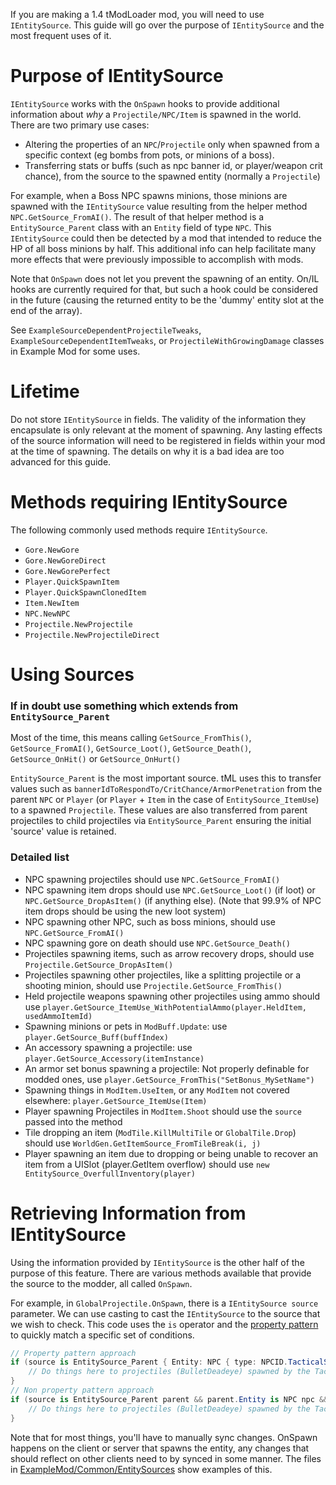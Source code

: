 If you are making a 1.4 tModLoader mod, you will need to use `IEntitySource`. This guide will go over the purpose of `IEntitySource` and the most frequent uses of it.

# Purpose of IEntitySource
`IEntitySource` works with the `OnSpawn` hooks to provide additional information about _why_ a `Projectile/NPC/Item` is spawned in the world. There are two primary use cases:
- Altering the properties of an `NPC`/`Projectile` only when spawned from a specific context (eg bombs from pots, or minions of a boss).
- Transferring stats or buffs (such as npc banner id, or player/weapon crit chance), from the source to the spawned entity (normally a `Projectile`)

For example, when a Boss NPC spawns minions, those minions are spawned with the `IEntitySource` value resulting from the helper method `NPC.GetSource_FromAI()`. The result of that helper method is a `EntitySource_Parent` class with an `Entity` field of type `NPC`. This `IEntitySource` could then be detected by a mod that intended to reduce the HP of all boss minions by half. This additional info can help facilitate many more effects that were previously impossible to accomplish with mods.

Note that `OnSpawn` does not let you prevent the spawning of an entity. On/IL hooks are currently required for that, but such a hook could be considered in the future (causing the returned entity to be the 'dummy' entity slot at the end of the array).

See `ExampleSourceDependentProjectileTweaks`, `ExampleSourceDependentItemTweaks`, or `ProjectileWithGrowingDamage` classes in Example Mod for some uses.

# Lifetime
Do not store `IEntitySource` in fields. The validity of the information they encapsulate is only relevant at the moment of spawning. Any lasting effects of the source information will need to be registered in fields within your mod at the time of spawning. The details on why it is a bad idea are too advanced for this guide.

# Methods requiring IEntitySource
The following commonly used methods require `IEntitySource`.
* `Gore.NewGore`
* `Gore.NewGoreDirect`
* `Gore.NewGorePerfect`
* `Player.QuickSpawnItem`
* `Player.QuickSpawnClonedItem`
* `Item.NewItem`
* `NPC.NewNPC`
* `Projectile.NewProjectile`
* `Projectile.NewProjectileDirect`

# Using Sources
### If in doubt use something which extends from `EntitySource_Parent`
Most of the time, this means calling `GetSource_FromThis()`, `GetSource_FromAI()`, `GetSource_Loot()`, `GetSource_Death()`, `GetSource_OnHit()` or `GetSource_OnHurt()`

`EntitySource_Parent` is the most important source. tML uses this to transfer values such as `bannerIdToRespondTo/CritChance/ArmorPenetration` from the parent `NPC` or `Player` (or `Player` + `Item` in the case of `EntitySource_ItemUse`) to a spawned `Projectile`. These values are also transferred from parent projectiles to child projectiles via `EntitySource_Parent` ensuring the initial 'source' value is retained.

### Detailed list

* NPC spawning projectiles should use `NPC.GetSource_FromAI()`
* NPC spawning item drops should use `NPC.GetSource_Loot()` (if loot) or `NPC.GetSource_DropAsItem()` (if anything else). (Note that 99.9% of NPC item drops should be using the new loot system)
* NPC spawning other NPC, such as boss minions, should use `NPC.GetSource_FromAI()`
* NPC spawning gore on death should use `NPC.GetSource_Death()`
* Projectiles spawning items, such as arrow recovery drops, should use `Projectile.GetSource_DropAsItem()`
* Projectiles spawning other projectiles, like a splitting projectile or a shooting minion, should use `Projectile.GetSource_FromThis()`
* Held projectile weapons spawning other projectiles using ammo should use `player.GetSource_ItemUse_WithPotentialAmmo(player.HeldItem, usedAmmoItemId)`
* Spawning minions or pets in `ModBuff.Update`: use `player.GetSource_Buff(buffIndex)`
* An accessory spawning a projectile: use `player.GetSource_Accessory(itemInstance)`
* An armor set bonus spawning a projectile: Not properly definable for modded ones, use `player.GetSource_FromThis("SetBonus_MySetName")`
* Spawning things in `ModItem.UseItem`, or any `ModItem` not covered elsewhere: `player.GetSource_ItemUse(Item)`
* Player spawning Projectiles in `ModItem.Shoot` should use the `source` passed into the method
* Tile dropping an item (`ModTile.KillMultiTile` or `GlobalTile.Drop`) should use `WorldGen.GetItemSource_FromTileBreak(i, j)`
* Player spawning an item due to dropping or being unable to recover an item from a UISlot (player.GetItem overflow) should use `new EntitySource_OverfullInventory(player)`

# Retrieving Information from IEntitySource
Using the information provided by `IEntitySource` is the other half of the purpose of this feature. There are various methods available that provide the source to the modder, all called `OnSpawn`.

For example, in `GlobalProjectile.OnSpawn`, there is a `IEntitySource source` parameter. We can use casting to cast the `IEntitySource` to the source that we wish to check. This code uses the `is` operator and the [property pattern](https://docs.microsoft.com/en-us/dotnet/csharp/language-reference/operators/patterns#property-pattern) to quickly match a specific set of conditions.
```cs
// Property pattern approach
if (source is EntitySource_Parent { Entity: NPC { type: NPCID.TacticalSkeleton } }) {
	// Do things here to projectiles (BulletDeadeye) spawned by the TacticalSkeleton enemy without affecting others
}
// Non property pattern approach
if (source is EntitySource_Parent parent && parent.Entity is NPC npc && npc.type == NPCID.TacticalSkeleton) {
	// Do things here to projectiles (BulletDeadeye) spawned by the TacticalSkeleton enemy without affecting others
}
```

Note that for most things, you'll have to manually sync changes. OnSpawn happens on the client or server that spawns the entity, any changes that should reflect on other clients need to by synced in some manner. The files in [ExampleMod/Common/EntitySources](https://github.com/tModLoader/tModLoader/tree/1.4.4/ExampleMod/Common/EntitySources) show examples of this.
